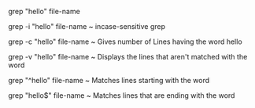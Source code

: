 grep "hello" file-name

grep -i "hello" file-name ~ incase-sensitive grep

grep -c "hello" file-name ~ Gives number of Lines having the word hello

grep -v "hello" file-name ~ Displays the lines that aren't matched with the word

grep "^hello" file-name ~ Matches lines starting with the word

grep "hello$" file-name ~ Matches lines that are ending with the word 
